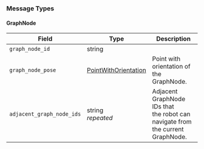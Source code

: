### Message Types

#### GraphNode
| Field                     | Type        | Description                                                           |
|---------------------------|-------------|-----------------------------------------------------------------------|
| `graph_node_id`           | string      |                                                                       |
| `graph_node_pose`         | [PointWithOrientation](../common/Math.md#pointwithorientation) | Point with orientation of the GraphNode.                              |
| `adjacent_graph_node_ids` | string<br>*repeated* | Adjacent GraphNode IDs that <br> the robot can navigate from the current GraphNode. |
